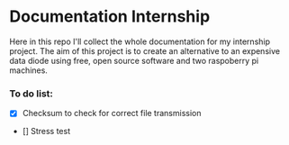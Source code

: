 # Documentation Internship

Here in this repo I'll collect the whole documentation for my internship project. The aim of this project is to create an alternative to an expensive data diode using free, open source software and two raspoberry pi machines.

### To do list:

- [x] Checksum to check for correct file transmission
- [] Stress test


